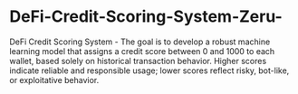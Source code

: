 # DeFi-Credit-Scoring-System-Zeru-
DeFi Credit Scoring System - The goal is to develop a robust machine learning model that assigns a credit score between 0 and 1000 to each wallet, based solely on historical transaction behavior. Higher scores indicate reliable and responsible usage; lower scores reflect risky, bot-like, or exploitative behavior.
